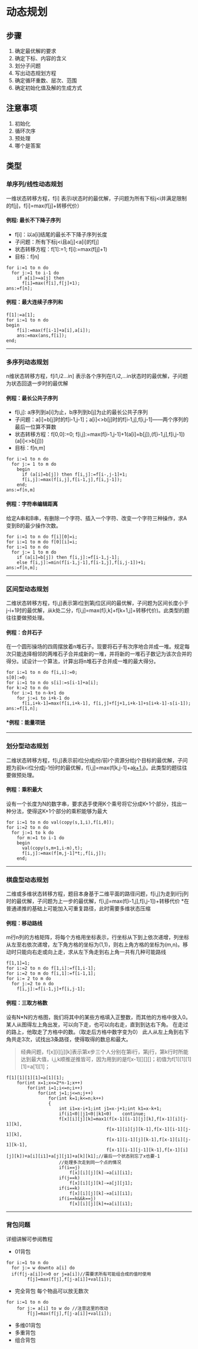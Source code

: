 # 动态规划
## 步骤
1. 确定最优解的要求
2. 确定下标、内容的含义
3. 划分子问题
4. 写出动态规划方程
5. 确定循环重数、层次、范围
6. 确定初始化值及解的生成方式

## 注意事项
1. 初始化
2. 循环次序
3. 预处理
4. 哪个是答案

## 类型

### 单序列/线性动态规划
一维状态转移方程，f[i] 表示i状态时的最优解，子问题为所有下标j<i并满足限制的f[j]，f[i]=max(f[j]+转移代价）

#### 例程: 最长不下降子序列
* f[i]：以a[i]结尾的最长不下降子序列长度
* 子问题：所有下标j<i且a[j]<a[i]的f[j]
* 状态转移方程：f[1]:=1; f[i]:=max(f[j]+1)
* 目标：f[n]
```
for i:=1 to n do 
  for j:=1 to i-1 do 
    if a[i]>=a[j] then 
      f[i]=max(f[i],f[j]+1);
ans:=f[n];
```
#### 例程：最大连续子序列和
```
f[1]:=a[1];
for i:=1 to n do 
begin
    f[i]:=max(f[i-1]+a[i],a[i]);
    ans:=max(ans,f[i]);
end;
```
***
### 多序列动态规划
n维状态转移方程，f[i1,i2...in] 表示各个序列在i1,i2,...in状态时的最优解，子问题为状态回退一步时的最优解

#### 例程：最长公共子序列
* f[i,j]: a序列到a[i]为止，b序列到b[j]为止的最长公共子序列
* 子问题：a[i]=b[j]时的f[i-1,j-1]；a[i]<>b[j]时的f[i-1,j],f[i,j-1]——两个序列的最后一位算不算数
* 状态转移方程：f[0,0]:=0; f[i,j]:=max(f[i-1,j-1]+1(a[i]=b[j]),(f[i-1,j],f[i,j-1])(a[i]<>b[j]))
* 目标：f[n,m]
```
for i:=1 to n do 
  for j:= 1 to m do 
    begin
      if (a[i]=b[j]) then f[i,j]:=f[i-,j-1]+1;
      f[i,j]:=max(f[i,j],f[i-1,j],f[i,j-1]);
    end;
ans:=f[n,m]
```

#### 例程：字符串编辑距离
给定A串和B串，有删除一个字符、插入一个字符、改变一个字符三种操作，求A变到B的最少操作次数。
```
for i:=1 to n do f[i][0]=i;
for i:=1 to m do f[0][i]=i;
for i:=1 to n do 
  for j:= 1 to m do 
    if (a[i]=b[j]) then f[i,j]:=f[i-1,j-1];
    else f[i,j]:=min(f[i-1,j-1],f[i-1,j],f[i,j-1])+1;
ans:=f[n,m];
```
***
### 区间型动态规划
二维状态转移方程，f[i,j]表示第i位到第j位区间的最优解，子问题为区间长度小于j-i+1时的最优解，从k处二分，f[i,j]=max(f[i,k]+f[k+1,j]+转移代价)。此类型的题往往要做预处理。
#### 例程：合并石子
在一个圆形操场的四周摆放着n堆石子。现要将石子有次序地合并成一堆。规定每次只能选择相邻的两堆石子合并成新的一堆，并将新的一堆石子数记为该次合并的得分。试设计一个算法，计算出将n堆石子合并成一堆的最大得分。
```
for i:=1 to n do f[i,i]:=0;
s[0]:=0;
for i:=1 to n do s[i]:=s[i-1]+a[i];
for k:=2 to n do 
  for i:=1 to n-k+1 do 
    for j:=i to i+k-1 do
      f[i,i+k-1]=max(f[i,i+k-1], f[i,j]+f[j+1,i+k-1]+s[i+k-1]-s[i-1]);
ans:=f[1,n];
```
#### *例程：能量项链
***
### 划分型动态规划
二维状态转移方程，f[i,j]表示前i位分成j份/前i个资源分给j个目标的最优解，子问题为前k<i位分成j-1份时的最优解，f[i,j]=max(f[k,j-1]+a[k+1,i](转移代价))。此类型的题往往要做预处理。
#### 例程：乘积最大
设有一个长度为N的数字串，要求选手使用K个乘号将它分成K+1个部分，找出一种分法，使得这K+1个部分的乘积能够为最大
```
for i:=1 to n do val(copy(s,1,i),f[i,0]);
for i:=2 to n do
  for j:=1 to k do
    for m:=1 to i-1 do
    begin
      val(copy(s,m+1,i-m),t);
      f[i,j]:=max(f[m,j-1]*t;,f[i,j]);
    end;
```
***
### 棋盘型动态规划
二维或多维状态转移方程，题目本身基于二维平面的路径问题，f[i,j]为走到i行j列时的最优解，子问题为上一步的最优解，f[i,j]=max(f[i-1,j],f[i,j-1])+转移代价
*在普通递推的基础上可能加入可重复路径，此时需要多维状态压缩

#### 例程：移动路线
m行n列的方格矩阵，将每个方格用坐标表示，行坐标从下到上依次递增，列坐标从左至右依次递增，左下角方格的坐标为(1,1)，则右上角方格的坐标为(m,n)。移动时只能向右走或向上走，求从左下角走到右上角一共有几种可能路线
```
f[1,1]=1;
for i:=2 to n do f[1,i]:=f[1,i-1];
for i:=2 to m do f[i,1]:=f[i-1,1];
for i:= 2 to m do 
  for j:=2 to n do 
    f[i,j]:=f[i-1,j]+f[i,j-1];
```
#### 例程：三取方格数
设有N*N的方格图，我们将其中的某些方格填入正整数，而其他的方格中放入0。
某人从图得左上角出发，可以向下走，也可以向右走，直到到达右下角。
在走过的路上，他取走了方格中的数。（取走后方格中数字变为0）
此人从左上角到右下角共走3次，试找出3条路径，使得取得的数总和最大。
>经典问题，f[x][i][j][k]表示第x步三个人分别在第i行，第j行，第k行时所能达到最大值，i,j,k顺推逆推皆可，因为用到的是f[x-1][][][]；初值为f[1][1][1][1]=a[1][1]；
```
f[1][1][1][1]=a[1][1];
    for(int x=1;x<=2*n-1;x++)
        for(int i=1;i<=n;i++)
            for(int j=1;j<=n;j++)
                for(int k=1;k<=n;k++)
                {
                    int i1=x-i+1;int j1=x-j+1;int k1=x-k+1;
                    if(i1<0||j1<0||k1<0)    continue;
                    f[x][i][j][k]=max1(f[x-1][i-1][j][k],f[x-1][i][j-1][k],
                                      f[x-1][i][j][k-1],f[x-1][i-1][j-1][k],
                                      f[x-1][i-1][j][k-1],f[x-1][i][j-1][k-1],
                                      f[x-1][i-1][j-1][k-1],f[x-1][i][j][k])+a[i][i1]+a[j][j1]+a[k][k1];//最后一个状态别忘了x也要-1
                    //处理多次走到同一个点的情况
                    if(i==j)
                        f[x][i][j][k]-=a[i][i1];
                    if(j==k)
                        f[x][i][j][k]-=a[j][j1];
                    if(i==k)
                        f[x][i][j][k]-=a[i][i1];
                    if(i==k&&k==j)
                        f[x][i][j][k]+=a[i][i1];
```
***
### 背包问题
详细讲解可参阅教程

* 01背包
```
for i:=1 to n do 
  for j:= w downto a[i] do 
  if(f[j-a[i]]<>0 or j=a[i])//需要求所有可能组合成的值时使用
        f[j]=max(f[j],f[j-a[i]]+val[i]);
```
* 完全背包 每个物品可以放无数次
```
for i:=1 to n do 
    for j:= a[i] to w do //注意这里的改动
        f[j]=max(f[j],f[j-a[i]]+val[i]);
```
* 多维01背包
* 多重背包
* 组合背包




